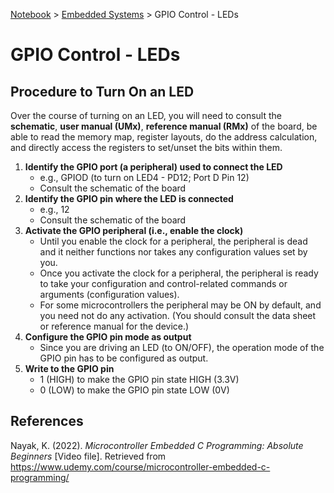 <a href="../">Notebook</a> > <a href="./">Embedded Systems</a> > GPIO Control - LEDs

# GPIO Control - LEDs



## Procedure to Turn On an LED

Over the course of turning on an LED, you will need to consult the **schematic**, **user manual (UMx)**, **reference manual (RMx)** of the board, be able to read the memory map, register layouts, do the address calculation, and directly access the registers to set/unset the bits within them.

1. **Identify the GPIO port (a peripheral) used to connect the LED**
   - e.g., GPIOD (to turn on LED4 - PD12; Port D Pin 12)
   - Consult the schematic of the board
2. **Identify the GPIO pin where the LED is connected**
   - e.g., 12
   - Consult the schematic of the board
3. **Activate the GPIO peripheral (i.e., enable the clock)**
   - Until you enable the clock for a peripheral, the peripheral is dead and it neither functions nor takes any configuration values set by you.
   - Once you activate the clock for a peripheral, the peripheral is ready to take your configuration and control-related commands or arguments (configuration values).
   - For some microcontrollers the peripheral may be ON by default, and you need not do any activation. (You should consult the data sheet or reference manual for the device.)
4. **Configure the GPIO pin mode as output**
   - Since you are driving an LED (to ON/OFF), the operation mode of the GPIO pin has to be configured as output.
5. **Write to the GPIO pin**
   - 1 (HIGH) to make the GPIO pin state HIGH (3.3V)
   - 0 (LOW) to make the GPIO pin state LOW (0V)





## References

Nayak, K. (2022). *Microcontroller Embedded C Programming: Absolute Beginners* [Video file]. Retrieved from  https://www.udemy.com/course/microcontroller-embedded-c-programming/
